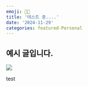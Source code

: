 ```yaml
---
emoji: 👨‍💻
title: '테스트 중....'
date: '2024-11-29'
categories: featured-Personal
---
```


## 예시 글입니다.
![](ex.webp)

test

```toc
```